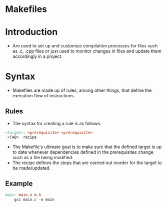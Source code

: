 # Makefiles

# Introduction
* Are used to set up and customize compilation processes for files such as .c, .cpp files or just used to monitor changes in files and update them accordingly in a project.

# Syntax
* Makefiles are made up of rules, among other things, that define the execution flow of instructions.

## Rules
* The syntax for creating a rule is as follows:
```Makefile
<target>: <prerequisite> <prerequisite>
 <TAB>	recipe
```
* The Makefile's ultimate goal is to make sure that the defined target is up to date whenever dependencies defined in the prerequisites change such as a file being modified.
* The recipe defines the steps that are carried out inorder for the target to be made/updated.

## Example
```Makefile
main: main.o m.h
	gcc main.c -o main
```

